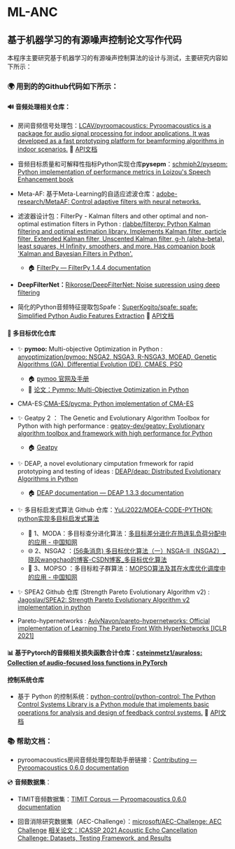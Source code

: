 # ML-ANC

## 基于机器学习的有源噪声控制论文写作代码

本程序主要研究基于机器学习的有源噪声控制算法的设计与测试，主要研究内容如下所示：

### 🌍 用到的的Github代码如下所示：

#### 🔊 音频处理相关仓库：

- 房间音频信号处理包：[LCAV/pyroomacoustics: Pyroomacoustics is a package for audio signal processing for indoor applications. It was developed as a fast prototyping platform for beamforming algorithms in indoor scenarios.](https://github.com/LCAV/pyroomacoustics) 📖 [API文档](https://pyroomacoustics.readthedocs.io/en/pypi-release/pyroomacoustics.datasets.html#)

- 音频目标质量和可解释性指标Python实现仓库**pysepm**：[schmiph2/pysepm: Python implementation of performance metrics in Loizou's Speech Enhancement book](https://github.com/schmiph2/pysepm)

- Meta-AF: 基于Meta-Learning的自适应滤波仓库：[adobe-research/MetaAF: Control adaptive filters with neural networks.](https://github.com/adobe-research/MetaAF)

- 滤波器设计包：FilterPy - Kalman filters and other optimal and non-optimal estimation filters in Python : [rlabbe/filterpy: Python Kalman filtering and optimal estimation library. Implements Kalman filter, particle filter, Extended Kalman filter, Unscented Kalman filter, g-h (alpha-beta), least squares, H Infinity, smoothers, and more. Has companion book 'Kalman and Bayesian Filters in Python'.](https://github.com/rlabbe/filterpy)
  - 🏠 [FilterPy — FilterPy 1.4.4 documentation](https://filterpy.readthedocs.io/en/latest/)

- **DeepFilterNet：**[Rikorose/DeepFilterNet: Noise supression using deep filtering](https://github.com/Rikorose/DeepFilterNet)

- 简化的Python音频特征提取包Spafe：[SuperKogito/spafe: spafe: Simplified Python Audio Features Extraction](https://github.com/SuperKogito/spafe) 📖 [API文档](https://superkogito.github.io/spafe/v0.2.0/api_documentation.html)

#### 🦄 多目标优化仓库

- ✨ **pymoo:** Multi-objective Optimization in Python : [anyoptimization/pymoo: NSGA2, NSGA3, R-NSGA3, MOEAD, Genetic Algorithms (GA), Differential Evolution (DE), CMAES, PSO](https://github.com/anyoptimization/pymoo)
  - 🏠 [pymoo 官网及手册](https://www.pymoo.org/)
  - 📖 [论文：Pymmo: Multi-Objective Optimization in Python](https://ieeexplore.ieee.org/document/9078759)

-  CMA-ES:[CMA-ES/pycma: Python implementation of CMA-ES](https://github.com/CMA-ES/pycma)

- ✨ Geatpy 2 ： The Genetic and Evolutionary Algorithm Toolbox for Python with high performance : [geatpy-dev/geatpy: Evolutionary algorithm toolbox and framework with high performance for Python](https://github.com/geatpy-dev/geatpy)
  - 🏠 [Geatpy](http://geatpy.com/)

- ✨ DEAP, a novel evolutionary cimputation frmework for rapid prototyping and testing of ideas : [DEAP/deap: Distributed Evolutionary Algorithms in Python](https://github.com/DEAP/deap)
  - 🏠 [DEAP documentation — DEAP 1.3.3 documentation](https://deap.readthedocs.io/en/master/)

- ✨ 多目标启发式算法 Github 仓库：[YuLi2022/MOEA-CODE-PYTHON: python实现多目标启发式算法](https://github.com/YuLi2022/MOEA-CODE-PYTHON)
  - 📖 1、MODA：多目标查分进化算法：[多目标差分进化在热连轧负荷分配中的应用 - 中国知网](https://kns.cnki.net/kcms/detail/detail.aspx?dbcode=CJFD&dbname=CJFD2010&filename=KZLY201007012&v=eACTLuuWgXCuSeHoCPfbYi6ACKx9earJFmPbFIEKL1eHZHWXctiVGXjkP5L0FVQO)
  - 🌐 2、NSGA2 ：[(56条消息) 多目标优化算法（一）NSGA-Ⅱ（NSGA2）_晓风wangchao的博客-CSDN博客_多目标优化算法](https://blog.csdn.net/qq_40434430/article/details/82876572)
  - 📖 3、MOPSO ：多目标粒子群算法：[MOPSO算法及其在水库优化调度中的应用 - 中国知网](https://kns.cnki.net/kcms/detail/detail.aspx?dbcode=CJFD&dbname=CJFD2007&filename=JSJC200718086&v=dGa1CTuXauWtahkDR3gOl6bdGGX8ycO6eRIycbCzkXYy2t91HEzutO66IGH%25mmd2BGf08)

- ✨ SPEA2 Github 仓库 (Strength Pareto Evolutionary Algorithm v2) : [Jagoslav/SPEA2: Strength Pareto Evolutionary Algorithm v2 implementation in python](https://github.com/Jagoslav/SPEA2)

- Pareto-hypernetworks : [AvivNavon/pareto-hypernetworks: Official implementation of Learning The Pareto Front With HyperNetworks [ICLR 2021]](https://github.com/AvivNavon/pareto-hypernetworks)


#### 📊 基于Pytorch的音频相关损失函数合计仓库：[csteinmetz1/auraloss: Collection of audio-focused loss functions in PyTorch](https://github.com/csteinmetz1/auraloss)
#### 控制系统仓库

- 基于 Python 的控制系统：[python-control/python-control: The Python Control Systems Library is a Python module that implements basic operations for analysis and design of feedback control systems.](https://github.com/python-control/python-control) 📖 [API文档](https://python-control.readthedocs.io/en/latest/intro.html)


### 📚 帮助文档：
- pyroomacoustics房间音频处理包帮助手册链接：[Contributing — Pyroomacoustics 0.6.0 documentation](https://pyroomacoustics.readthedocs.io/en/pypi-release/contributing.html)

💿 **音频数据集**：

- TIMIT音频数据集：[TIMIT Corpus — Pyroomacoustics 0.6.0 documentation](https://pyroomacoustics.readthedocs.io/en/pypi-release/pyroomacoustics.datasets.timit.html#the-timit-dataset)

- 回音消除研究数据集（AEC-Challenge）：[microsoft/AEC-Challenge: AEC Challenge](https://github.com/microsoft/AEC-Challenge) [相关论文：ICASSP 2021 Acoustic Echo Cancellation Challenge: Datasets, Testing Framework, and Results](https://arxiv.org/pdf/2009.04972.pdf)